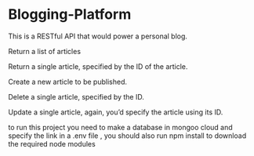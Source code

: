 # Blogging-Platform

This is a RESTful API that would power a personal blog.

  Return a list of articles
  
  Return a single article, specified by the ID of the article.
  
  Create a new article to be published.
  
  Delete a single article, specified by the ID.
  
  Update a single article, again, you’d specify the article using its ID.


to run this project you need to make a database in mongoo cloud and specify the link in a .env file , you should also run npm install to download the required node modules 
